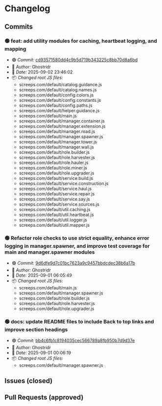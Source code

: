 # Changelog

## Commits

### 🟢 feat: add utility modules for caching, heartbeat logging, and mapping

- 🟢 *Commit:* [cd93571580dd4c9b5d719b343225c8bb70d8a6bd](https://github.com/Ghostridr/ScreepsWorld/commit/cd93571580dd4c9b5d719b343225c8bb70d8a6bd)
- 👤 *Author:* Ghostridr
- 📅 *Date:* 2025-09-02 23:46:02
- 📦 *Changed root JS files:*
  - screeps.com/default/catalog.guidance.js
  - screeps.com/default/catalog.names.js
  - screeps.com/default/config.colors.js
  - screeps.com/default/config.constants.js
  - screeps.com/default/config.paths.js
  - screeps.com/default/helper.guidance.js
  - screeps.com/default/main.js
  - screeps.com/default/manager.container.js
  - screeps.com/default/manager.extension.js
  - screeps.com/default/manager.road.js
  - screeps.com/default/manager.spawner.js
  - screeps.com/default/manager.tower.js
  - screeps.com/default/manager.wall.js
  - screeps.com/default/role.builder.js
  - screeps.com/default/role.harvester.js
  - screeps.com/default/role.hauler.js
  - screeps.com/default/role.miner.js
  - screeps.com/default/role.upgrader.js
  - screeps.com/default/service.build.js
  - screeps.com/default/service.construction.js
  - screeps.com/default/service.haul.js
  - screeps.com/default/service.repair.js
  - screeps.com/default/service.say.js
  - screeps.com/default/service.sources.js
  - screeps.com/default/util.caching.js
  - screeps.com/default/util.heartbeat.js
  - screeps.com/default/util.logger.js
  - screeps.com/default/util.mapper.js

### 🟢 Refactor role checks to use strict equality, enhance error logging in manager.spawner, and improve test coverage for main and manager.spawner modules

- 🟢 *Commit:* [9d6dfe9d7c01bc7623a9c9457bbdcdec38b6a17b](https://github.com/Ghostridr/ScreepsWorld/commit/9d6dfe9d7c01bc7623a9c9457bbdcdec38b6a17b)
- 👤 *Author:* Ghostridr
- 📅 *Date:* 2025-09-01 06:05:49
- 📦 *Changed root JS files:*
  - screeps.com/default/main.js
  - screeps.com/default/manager.spawner.js
  - screeps.com/default/role.builder.js
  - screeps.com/default/role.harvester.js
  - screeps.com/default/role.upgrader.js

### 🟢 docs: update README files to include Back to top links and improve section headings

- 🟢 *Commit:* [bb4c6fb1c8194035cec566789a8fb950b7d9d37e](https://github.com/Ghostridr/ScreepsWorld/commit/bb4c6fb1c8194035cec566789a8fb950b7d9d37e)
- 👤 *Author:* Ghostridr
- 📅 *Date:* 2025-09-01 00:06:19
- 📦 *Changed root JS files:*
  - screeps.com/default/manager.spawner.js

## Issues (closed)

## Pull Requests (approved)
